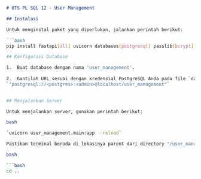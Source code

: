 ﻿
```markdown
# UTS PL SQL 12 - User Management

## Instalasi

Untuk menginstal paket yang diperlukan, jalankan perintah berikut:

```bash
pip install fastapi[all] uvicorn databases[postgresql] passlib[bcrypt] python-jose

## Konfigurasi Database

1.  Buat database dengan nama 'user_management'.
    
2.  Gantilah URL sesuai dengan kredensial PostgreSQL Anda pada file `database.py`. URL tersebut seharusnya memiliki format berikut:
`"postgresql://<postgres>:<admin>@localhost/user_management"` 
    

## Menjalankan Server

Untuk menjalankan server, gunakan perintah berikut:

bash

`uvicorn user_management.main:app --reload` 

Pastikan terminal berada di lokasinya parent dari directory "/user_management/". Jika tidak, arahkan terminal ke folder parent dengan perintah:

bash

```bash
cd ..
```
```

